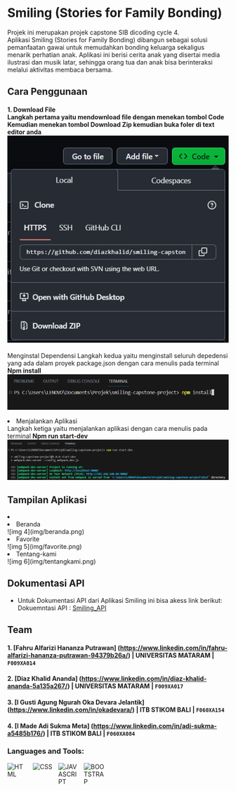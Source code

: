 # Smiling (Stories for Family Bonding)
Projek ini merupakan projek capstone SIB dicoding cycle 4. <br>
Aplikasi Smiling (Stories for Family Bonding) dibangun sebagai solusi pemanfaatan gawai untuk memudahkan bonding keluarga sekaligus menarik perhatian anak. Aplikasi ini berisi cerita anak yang disertai media ilustrasi dan musik latar, sehingga orang tua dan anak bisa berinteraksi melalui aktivitas membaca bersama.

## Cara Penggunaan
#### 1. Download File <br> Langkah pertama yaitu mendownload file dengan menekan tombol <b>Code</b> Kemudian menekan tombol <b>Download Zip</b> kemudian buka foler di text editor anda <br> ![img 1](img/download.png) 
  
  Menginstal Dependensi </li> Langkah kedua yaitu menginstall seluruh depedensi yang ada dalam proyek package.json dengan cara menulis pada terminal <b>Npm install</b> ![img 2](img/npminstall.png) <li>
  Menjalankan Aplikasi </li> Langkah ketiga yaitu menjalankan aplikasi dengan cara menulis pada terminal <b>Npm run start-dev</b> ![img 2](img/npmrunstartdev.png) </ol>

## Tampilan Aplikasi
<li><li>
  Beranda</li> ![img 4](img/beranda.png) <li>
  Favorite</li> ![img 5](img/favorite.png) <li>
  Tentang-kami</li> ![img 6](img/tentangkami.png) </ol>

## Dokumentasi API
* Untuk Dokumentasi API dari Aplikasi Smiling ini bisa akess link berikut: <br>
  Dokuemntasi API : [Smiling_API](https://smiling-api-docs.netlify.app/#/)

## Team
#### 1. [Fahru Alfarizi Hananza Putrawan] (https://www.linkedin.com/in/fahru-alfarizi-hananza-putrawan-94379b26a/) | UNIVERSITAS MATARAM | `F009XA014`

#### 2. [Diaz Khalid Ananda] (https://www.linkedin.com/in/diaz-khalid-ananda-5a135a267/) | UNIVERSITAS MATARAM | `F009XA017`

#### 3. [I Gusti Agung Ngurah Oka Devara Jelantik] (https://www.linkedin.com/in/okadevara/) | ITB STIKOM BALI | `F060XA154`

#### 4. [I Made Adi Sukma Meta] (https://www.linkedin.com/in/adi-sukma-a5485b176/) | ITB STIKOM BALI | `F060XA084`

### Languages and Tools:
[<img align="left" alt="HTML" width="48px" height="48" src="https://img.icons8.com/color/48/html-5--v1.png" style="padding-right:10px;" />][webdev]
[<img align="left" alt="CSS" width="48px" height="48" src="https://img.icons8.com/plasticine/48/css3.png" style="padding-right:10px;" />][webdev]
[<img align="left" alt="JAVASCRIPT" width="48px" height="48" src="https://img.icons8.com/color/48/javascript--v1.png" style="padding-right:10px;" />][webdev]
[<img align="left" alt="BOOTSTRAP" width="48px" height="48" src="https://img.icons8.com/color/48/bootstrap.png" style="padding-right:10px;" />][webdev]

<br />
<br />

[webdev]: https://github.com/fahrual/fahrual
